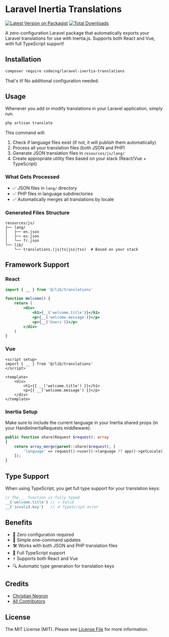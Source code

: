 # Laravel Inertia Translations

[![Latest Version on Packagist](https://img.shields.io/packagist/v/codecng/laravel-inertia-translations.svg?style=flat-square)](https://packagist.org/packages/codecng/laravel-inertia-translations)
[![Total Downloads](https://img.shields.io/packagist/dt/codecng/laravel-inertia-translations.svg?style=flat-square)](https://packagist.org/packages/codecng/laravel-inertia-translations)

A zero-configuration Laravel package that automatically exports your Laravel translations for use with Inertia.js. Supports both React and Vue, with full TypeScript support!

## Installation
```bash
composer require codecng/laravel-inertia-translations
```

That's it! No additional configuration needed.

## Usage

Whenever you add or modify translations in your Laravel application, simply run:
```bash
php artisan translate
```

This command will:
1. Check if language files exist (if not, it will publish them automatically)
2. Process all your translation files (both JSON and PHP)
3. Generate JSON translation files in `resources/js/lang/`
4. Create appropriate utility files based on your stack (React/Vue + TypeScript)

### What Gets Processed

- ✅ JSON files in `lang/` directory
- ✅ PHP files in language subdirectories
- ✅ Automatically merges all translations by locale

### Generated Files Structure
```
resources/js/
├── lang/
│   ├── en.json
│   ├── es.json
│   └── fr.json
└── lib/
    └── translations.(js|ts|jsx|tsx)  # Based on your stack
```

## Framework Support

### React
```jsx
import { __ } from '@/lib/translations'

function Welcome() {
    return (
        <div>
            <h1>{__('welcome.title')}</h1>
            <p>{__('welcome.message')}</p>
            <p>{__('Users')}</p>
        </div>
    )
}
```

### Vue
```vue
<script setup>
import { __ } from '@/lib/translations'
</script>

<template>
    <div>
        <h1>{{ __('welcome.title') }}</h1>
        <p>{{ __('welcome.message') }}</p>
    </div>
</template>
```

### Inertia Setup

Make sure to include the current language in your Inertia shared props (in your HandleInertiaRequests middleware):
```php
public function share(Request $request): array
{
    return array_merge(parent::share($request), [
        'language' => request()->user()->language ?? app()->getLocale(),
    ]);
}
```

## Type Support

When using TypeScript, you get full type support for your translation keys:

```typescript
// The __ function is fully typed
__('welcome.title') // ✓ Valid
__('invalid.key')   // ✗ TypeScript error
```

## Benefits

- 🚀 Zero configuration required
- 🔄 Simple one-command updates
- 🛠 Works with both JSON and PHP translation files
- 💪 Full TypeScript support
- ⚡️ Supports both React and Vue
- 🔍 Automatic type generation for translation keys

## Credits

- [Christian Negron](https://github.com/codecng)
- [All Contributors](../../contributors)

## License

The MIT License (MIT). Please see [License File](LICENSE.md) for more information. 
